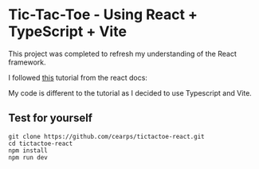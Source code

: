 # Tic-Tac-Toe - Using React + TypeScript + Vite

This project was completed to refresh my understanding of the React framework.

I followed [this](https://react.dev/learn/tutorial-tic-tac-toe#making-an-interactive-component) tutorial from the react docs:

My code is different to the tutorial as I decided to use Typescript and Vite.

## Test for yourself

```
git clone https://github.com/cearps/tictactoe-react.git
cd tictactoe-react
npm install
npm run dev
```
